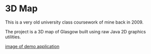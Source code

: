 # 3D Map

This is a very old university class coursework of mine back in 2009.

The project is a 3D map of Glasgow built using raw Java 2D graphics utilities.

[image of demo application](/etc/demo.png)

